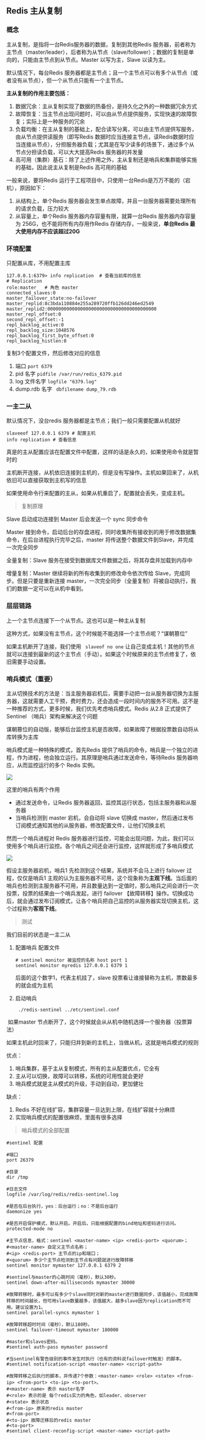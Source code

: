 ## Redis 主从复制

### 概念

主从复制，是指将一台Redis服务器的数据，复制到其他Redis 服务器，前者称为主节点（master/leader），后者称为从节点（slave/follower）；数据的复制是单向的，只能由主节点到从节点。Master 以写为主，Slave 以读为主。

默认情况下，每台Redis 服务器都是主节点；且一个主节点可以有多个从节点（或者没有从节点），但一个从节点只能有一个主节点。

**主从复制的作用主要包括：**

1. 数据冗余：主从复制实现了数据的热备份，是持久化之外的一种数据冗余方式
2. 故障恢复：当主节点出现问题时，可以由从节点提供服务，实现快速的故障恢复；实际上是一种服务的冗余
3. 负载均衡：在主从复制的基础上，配合读写分离，可以由主节点提供写服务，由从节点提供读服务（即写Redis 数据时应当连接主节点，读Redis数据时应当连接从节点），分担服务器负载；尤其是在写少读多的场景下，通过多个从节点分担读负载，可以大大提高Redis 服务器的并发量
4. 高可用（集群）基石：除了上述作用之外，主从复制还是哨兵和集群能够实施的基础，因此说主从复制是Redis 高可用的基础

一般来说，要将Redis 运行于工程项目中，只使用一台Redis是万万不能的（宕机），原因如下：

1. 从结构上，单个Redis 服务器会发生单点故障，并且一台服务器需要处理所有的请求负载，压力较大
2. 从容量上，单个Redis 服务器内存容量有限，就算一台Redis 服务器内存容量为 256G，也不能将所有内存用作Redis 存储内存，一般来说，**单台Redis 最大使用内存不应该超过20G**

### 环境配置

只配置从库，不用配置主库

```
127.0.0.1:6379> info replication  # 查看当前库的信息 
# Replication
role:master   # 角色 master
connected_slaves:0
master_failover_state:no-failover
master_replid:8c3bda110884e255a289720ffb126dd246ed2549
master_replid2:0000000000000000000000000000000000000000
master_repl_offset:0
second_repl_offset:-1
repl_backlog_active:0
repl_backlog_size:1048576
repl_backlog_first_byte_offset:0
repl_backlog_histlen:0
```

复制3个配置文件，然后修改对应的信息

1. 端口 `port 6379`
2. pid 名字  `pidfile /var/run/redis_6379.pid`
3. log 文件名字  `logfile "6379.log"`
4. dump.rdb 名字   ` dbfilename dump_79.rdb` 

### 一主二从

默认情况下，没台redis 服务器都是主节点；我们一般只需要配置从机就好

```
slaveeof 127.0.0.1 6379 # 配置主机
info replication # 查看信息
```

真是的主从配置应该在配置文件中配置，这样的话是永久的，如果使用命令就是暂时的

主机断开连接，从机依旧连接到主机的，但是没有写操作。主机如果回来了，从机依旧可以直接获取到主机写的信息

如果使用命令行来配置的主从，如果从机重启了，配置就会丢失，变成主机。

> 复制原理

Slave 启动成功连接到 Master 后会发送一个 sync 同步命令

Master 接到命令，启动后台的存盘进程，同时收集所有接收到的用于修改数据集命令，在后台进程执行完毕之后，master 将传送整个数据文件到Slave，并完成一次完全同步

全量复制：Slave 服务在接受到数据库文件数据之后，将其存盘并加载到内存中

增量复制：Master 继续将新的所有收集到的修改命令依次传给 Slave，完成同步。但是只要是重新连接 master，一次完全同步（全量复制）将被自动执行，我们的数据一定可以在从机中看到。

### 层层链路

上一个主节点连接下一个从节点。这也可以是一种主从复制

这种方式，如果没有主节点，这个时候能不能选择一个主节点呢？“谋朝篡位”

如果主机断开了连接，我们使用 ` slaveof no one` 让自己变成主机！其他的节点就可以连接到最新的这个主节点（手动）。如果这个时候原来的主节点修复了，依旧需要手动设置。

### 哨兵模式（重要）

主从切换技术的方法是：当主服务器宕机后，需要手动把一台从服务器切换为主服务器，这就需要人工干预，费时费力，还会造成一段时间内的服务不可用。这不是一种推荐的方式，更多时候，我们优先考虑哨兵模式。Redis 从2.8 正式提供了 Sentinel （哨兵）架构来解决这个问题

谋朝篡位的自动版，能够后台监控主机是否故障，如果故障了根据投票数自动将从库转换为主库

哨兵模式是一种特殊的模式，首先Redis 提供了哨兵的命令，哨兵是一个独立的进程，作为进程，他会独立运行。其原理是哨兵通过发送命令，等待Redis 服务器响应，从而监控运行的多个 Redis 实例。

![](./image/哨兵模式.png)

这里的哨兵有两个作用

- 通过发送命令，让Redis 服务器返回，监控其运行状态，包括主服务器和从服务器
- 当哨兵检测到 master 宕机，会自动将 slave 切换成 master，然后通过发布订阅模式通知其他的从服务器，修改配置文件，让他们切换主机

然而一个哨兵进程对 Redis 服务器进行监控，可能会出现问题，为此，我们可以使用多个哨兵进行监控。各个哨兵之间还会进行监控，这样就形成了多哨兵模式

![](./image/多哨兵模式.png)

假设主服务器宕机，哨兵1 先检测到这个结果，系统并不会马上进行 failover 过程，仅仅是哨兵1 主观的认为主服务器不可用，这个现象称为**主观下线**。当后面的哨兵也检测到主服务器不可用，并且数量达到一定值时，那么哨兵之间会进行一次投票，投票的结果由一个哨兵发起，进行 failover 【故障转移】操作。切换成功后，就会通过发布订阅模式，让各个哨兵把自己监控的从服务器实现切换主机，这个过程称为**客观下线**。

> 测试

我们目前的状态是一主二从

1. 配置哨兵 配置文件

    ```
    # sentinel monitor 被监控的名称 host port 1 
    sentinel monitor myredis 127.0.0.1 6379 1 
    ```

    后面的这个数字1，代表主机挂了，slave 投票看让谁接替称为主机，票数最多的就会成为主机

2. 启动哨兵

    ```
     ./redis-sentinel ../etc/sentinel.conf 
    ```

​		如果master 节点断开了，这个时候就会从从机中随机选择一个服务器（投票算法）

如果主机此时回来了，只能归并到新的主机上，当做从机，这就是哨兵模式的规则

优点：

1. 哨兵集群，基于主从复制模式，所有的主从配置优点，它全有
2. 主从可以切换，故障可以转移，系统的可用性就会更好
3. 哨兵模式就是主从模式的升级，手动到自动，更加健壮

缺点：

1. Redis 不好在线扩容，集群容量一旦达到上限，在线扩容就十分麻烦
2. 实现哨兵模式的配置很麻烦，里面有很多选择

> 哨兵模式的全部配置

```
#sentinel 配置

#端口
port 26379

#目录
dir /tmp

#日志文件
logfile /var/log/redis/redis-sentinel.log

#是否在后台执行，yes：后台运行；no：不是后台运行
daemonize yes

#是否开启保护模式，默认开启。开启后，只能根据配置的bind地址和密码进行访问。
protected-mode no

#主节点信息，格式：sentinel <master-name> <ip> <redis-port> <quorum>；
#<master-name> 自定义主节点名称；
#<ip> <redis-port> 主节点的ip和端口；
#<quorum> 多少个主节点检测到主节点有问题就进行故障转移
sentinel monitor mymaster 127.0.0.1 6379 2

#sentinel与master的心跳时间（毫秒），默认30秒。
sentinel down-after-milliseconds mymaster 30000

#故障转移时，最多可以有多少个slave同时对新的master进行数据同步，该值越小，完成故障转移的时间越长，但可用slave数量越多，该值越大，越多slave因为replication而不可用。建议设置为1。
sentinel parallel-syncs mymaster 1

#故障转移超时时间（毫秒），默认180秒。
sentinel failover-timeout mymaster 180000

#master和slaves密码。
#sentinel auth-pass mymaster password

#当sentinel有警告级别的事件发生时执行（也有的资料说failover时触发）的脚本。
#sentinel notification-script <master-name> <script-path>

#故障转移之后执行的脚本，并传递7个参数：<master-name> <role> <state> <from-ip> <from-port> <to-ip> <to-port>。
#<master-name> 表示 master名字
#<role> 表示的是 每个redis实力的角色，如leader、observer
#<state> 表示状态
#<from-ip> 原来的redis master
#<from-port> 
#<to-ip> 故障迁移后的redis master
#<to-port>
#sentinel client-reconfig-script <master-name> <script-path>
```


